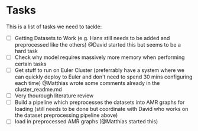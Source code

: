 # Tasks

This is a list of tasks we need to tackle:

- [ ] Getting Datasets to Work (e.g. Hans still needs to be added and preprocessed like the others) @David started this but seems to be a hard task
- [ ] Check why model requires massively more memory when performing certain tasks
- [ ] Get stuff to run on Euler Cluster (preferrably have a system where we can quickly deploy to Euler and don't need to spend 30 mins configuring each time) @Matthias wrote some comments already in the cluster_readme.md
- [ ] Very thourough literature review
- [ ] Build a pipeline which preprocesses the datasets into AMR graphs for loading (still needs to be done but coordinate with David who works on the dataset preprocessing pipeline above)
- [ ] load in preprocessed AMR graphs (@Matthias started this)
